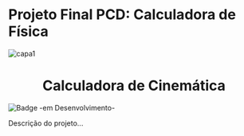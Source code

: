  # Projeto Final PCD: Calculadora de Física

![capa1](https://github.com/vitordreveck-ilum/PCD_Calculadora_Fisica/assets/172425052/2ea077b4-ab04-4caa-ab66-749ff9e6046f)
<h1 align="center" > Calculadora de Cinemática </h1>

![Badge -em Desenvolvimento-](http://img.shields.io/static/v1?label=STATUS&message=EM%20DESENVOLVIMENTO&color=GREEN&style=for-the-badge)

Descrição do projeto...
